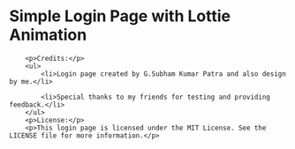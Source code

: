 <html>
	<body>
		<h1>Simple Login Page with Lottie Animation</h1>
		
	
		<p>Credits:</p>
		<ul>
			<li>Login page created by G.Subham Kumar Patra and also design by me.</li>
			
			<li>Special thanks to my friends for testing and providing feedback.</li>
		</ul>
		<p>License:</p>
		<p>This login page is licensed under the MIT License. See the LICENSE file for more information.</p>
</body>
</html>
